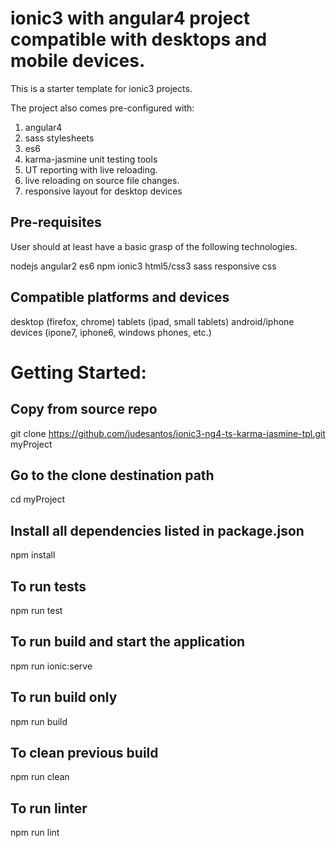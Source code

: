 # ionic3 with angular4 project compatible with desktops and mobile devices.

This is a starter template for ionic3 projects.

The project also comes pre-configured with:

1. angular4
2. sass stylesheets
3. es6
4. karma-jasmine unit testing tools
5. UT reporting with live reloading.
6. live reloading on source file changes.
7. responsive layout for desktop devices

## Pre-requisites

User should at least have a basic grasp of the following technologies.

nodejs
angular2
es6
npm
ionic3
html5/css3
sass
responsive css

## Compatible platforms and devices

desktop (firefox, chrome)
tablets (ipad, small tablets)
android/iphone devices (ipone7, iphone6, windows phones, etc.)




# Getting Started:

## Copy from source repo

git clone https://github.com/judesantos/ionic3-ng4-ts-karma-jasmine-tpl.git myProject

## Go to the clone destination path

cd myProject

## Install all dependencies listed in package.json

npm install


## To run tests

npm run test


## To run build and start the application

npm run ionic:serve


## To run build only

npm run build

## To clean previous build

npm run clean


## To run linter


npm run lint
